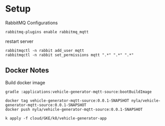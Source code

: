 # Setup 

RabbitMQ Configurations


```shell
rabbitmq-plugins enable rabbitmq_mqtt
```

restart server


```shell
rabbitmqctl -n rabbit add_user mqtt
rabbitmqctl -n rabbit set_permissions mqtt ".*" ".*" ".*"
```




## Docker Notes


Build docker image

```shell
gradle :applications:vehicle-generator-mqtt-source:bootBuildImage
```

```shell script
docker tag vehicle-generator-mqtt-source:0.0.1-SNAPSHOT nyla/vehicle-generator-mqtt-source:0.0.1-SNAPSHOT 
docker push nyla/vehicle-generator-mqtt-source:0.0.1-SNAPSHOT
```


```shell
k apply -f cloud/GKE/k8/vehicle-generator-app
```



